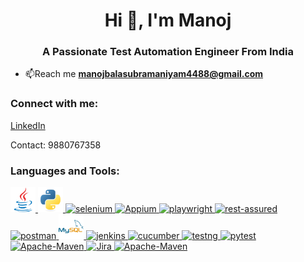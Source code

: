 <h1 align="center">Hi 👋, I'm Manoj</h1>
<h3 align="center">A Passionate Test Automation Engineer From India</h3>

- 📫Reach me **manojbalasubramaniyam4488@gmail.com**

<h3 align="left">Connect with me:</h3>
<a href="https://www.linkedin.com/in/manoj-b-960675234" target="_blank">LinkedIn</a>
<p align="left">Contact: 9880767358</p>

<h3 align="left">Languages and Tools:</h3>
<p align="left">
  <a href="https://www.java.com" target="_blank" rel="noreferrer"> 
    <img src="https://raw.githubusercontent.com/devicons/devicon/master/icons/java/java-original.svg" alt="java" width="40" height="40"/> 
  </a>
   <a href="https://www.python.org" target="_blank" rel="noreferrer"> 
    <img src="https://raw.githubusercontent.com/devicons/devicon/master/icons/python/python-original.svg" alt="python" width="40" height="40"/> 
  </a>
   <a href="https://www.selenium.dev" target="_blank" rel="noreferrer"> 
    <img src="https://raw.githubusercontent.com/detain/svg-logos/780f25886640cef088af994181646db2f6b1a3f8/svg/selenium-logo.svg" alt="selenium" width="40" height="40"/> 
  </a>
   <a href="https://appium.io/docs/en/latest/" target="_blank" rel="noreferrer"> 
    <img src="https://appium.io/docs/en/latest/assets/images/appium-logo-horiz.png" alt="Appium" width="90" height="40"/> 
  </a>
   <a href="https://playwright.dev/" target="_blank" rel="noreferrer"> 
    <img src="https://playwright.dev/img/playwright-logo.svg" alt="playwright" width="40" height="40"/> 
  </a>
  <a href="https://rest-assured.io/" target="_blank" rel="noreferrer"> 
    <img src="https://avatars.githubusercontent.com/u/19369327?s=200&v=4" alt="rest-assured" width="40" height="40"/> 
  </a>
   <a href="https://www.postman.com/" target="_blank" rel="noreferrer"> 
    <img src="https://voyager.postman.com/logo/postman-logo-icon-orange.svg" alt="postman" width="40" height="40"/>
  </a>
  <a href="https://www.mysql.com/" target="_blank" rel="noreferrer"> 
    <img src="https://raw.githubusercontent.com/devicons/devicon/master/icons/mysql/mysql-original-wordmark.svg" alt="mysql" width="40" height="40"/> 
  </a>
  <a href="https://www.jenkins.io/" target="_blank" rel="noreferrer"> 
    <img src="https://www.jenkins.io/images/logos/jenkins/jenkins.svg" alt="jenkins" width="40" height="40"/> 
  </a>
  <a href="https://cucumber.io/" target="_blank" rel="noreferrer"> 
    <img src="https://static1.smartbear.co/cucumber/media/images/logos/icons/cucumber-open-icon.svg" alt="cucumber" width="40" height="40"/> 
  </a>
  <a href="https://testng.org/doc/" target="_blank" rel="noreferrer"> 
    <img src="https://e7.pngegg.com/pngimages/640/776/png-clipart-testng-logo-software-testing-software-framework-computer-icons-automation-testing-angle-text.png" alt="testng" width="40" height="40"/> 
  </a>
  <a href="https://pytest.org/" target="_blank" rel="noreferrer">
    <img src="https://docs.pytest.org/en/stable/_static/pytest1.png" alt="pytest" width="40" height="40"/>
  </a>
   <a href="https://maven.apache.org/" target="_blank" rel="noreferrer">
    <img src="https://maven.apache.org/images/apache-maven-project.png" alt="Apache-Maven" width="180" height="40"/>
  </a>
   <a href="https://www.atlassian.com/software/jira" target="_blank" rel="noreferrer">
    <img src="https://1000logos.net/wp-content/uploads/2021/05/Atlassian-Logo-2010s1.png" alt="Jira" width="60" height="40"/>
  </a>
  <a href="https://www.fireflink.com/" target="_blank" rel="noreferrer">
    <img src="https://www.fireflink.com/static/media/fireflink.0d427889.svg" alt="Apache-Maven" width="80" height="50"/>
  </a>
</p>
